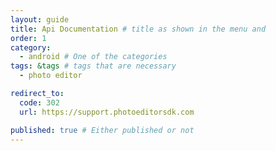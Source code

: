 ```yaml
---
layout: guide
title: Api Documentation # title as shown in the menu and 
order: 1
category: 
  - android # One of the categories
tags: &tags # tags that are necessary
  - photo editor 

redirect_to: 
  code: 302 
  url: https://support.photoeditorsdk.com

published: true # Either published or not 
---
```




